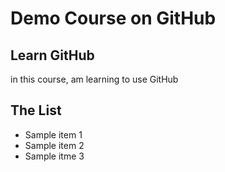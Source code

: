 # Demo Course on GitHub

## Learn GitHub
in this course, am learning to use GitHub

## The List
- Sample item 1
- Sample item 2
- Sample itme 3
